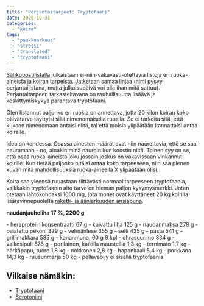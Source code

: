 ```yaml
---
title: "Perjantaitarpeet: Tryptofaani"
date: 2020-10-31
categories: 
  - "koira"
tags: 
  - "paukkuarkuus"
  - "stressi"
  - "translated"
  - "tryptofaani"
---
```


[Sähkopostilistalla](https://www.katiska.eu/tieto/katiskan-ohjeet/katiskan-kaytto-sivusto/postituslistat/) julkaistaan ei-niin-vakavasti-otettavia listoja eri ruoka-aineista ja koiran tarpeista. Jatketaan samaa linjaa (nimi pysyy perjantailistana, mutta julkaisupäivä voi olla ihan mitä sattuu). Perjantaitarpeen tarkasteltavana on rauhallisuutta lisäävä ja keskittymiskykyä parantava tryptofaani.

<!--more-->

Olen listannut paljonko eri ruokia on annettava, jotta 20 kilon koiran koko päivätarve täyttyisi sillä nimenomaisella ruualla. Se ei tarkoita sitä, että kukaan nimenomaan antaisi niitä, tai että moisia ylipäätään kannattaisi antaa koiralle.

Idea on kahdessa. Osassa ainesten määrät ovat niin naurettavia, että se saa nauramaan - no, ainakin minä nauroin kun koostin niitä. Toinen syy on se, että osaa ruoka-aineista joku jossain joskus on vakavissaan vinkannut koirille. Kun tietää paljonko pitäisi antaa koko tarpeeseen, niin saa pienen kuvan mitä mahdollisuuksia ruoka-aineella X ylipäätään olisi.

Koira saa yleensä ruuastaan riittävästi normaalitarpeeseen tryptofaania, vaikkakin tryptofaanin aito tarve on hieman paljon kysymysmerkki. Joten otetaan lähtökohdaksi 1000 mg, jota monet ovat käyttäneet 20 kg koirilla lisäravinnepuolelta [raketti- ja ääniarkuuden ansiapuna](https://www.katiska.eu/tieto/koiran-terveys-sairaus/kaytos/raketit-paukkuarkuus-ja-tryptofaani/).

**naudanjauheliha 17 %, 2200 g**

\- heraproteiinikonsentraatti 67 g - kuivattu liha 125 g - naudanmaksa 278 g - paistettu pekoni 329 g - vehnänlese 355 g - seiti 435 g - pasta 541 g - grillimakkara 585 g - kananmuna, 60 g 9 kpl - ohrasuurimo 834 g - valkosipuli 878 g - porilainen, kaikilla mausteilla 1,3 kg - ternimato 1,7 kg - härkäpapu, tuore 1,8 kg - nokkonen 2,8 kg - hapankaali 5,4 kg - porkkana 14,3 kg - ruusunmarja 50 kg - pellavaöljy ei sisällä tryptofaania

## **Vilkaise nämäkin:**

- [Tryptofaani](https://www.katiska.eu/tieto/koira-tieto-ravitsemus/aminohapot/tryptofaani/)
- [Serotoniini](https://www.katiska.eu/tieto/koira-elimisto/hormonit/serotoniini/)
